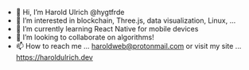 - 👋 Hi, I’m Harold Ulrich @hygtfrde
- 👀 I’m interested in blockchain, Three.js, data visualization, Linux, ... 
- 🌱 I’m currently learning React Native for mobile devices 
- 💞️ I’m looking to collaborate on algorithms! 
- 📫 How to reach me ... haroldweb@protonmail.com or visit my site ... https://haroldulrich.dev 

<!---
hygtfrde/hygtfrde is a ✨ special ✨ repository because its `README.md` (this file) appears on your GitHub profile.
You can click the Preview link to take a look at your changes.
--->
